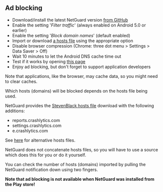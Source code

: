 Ad blocking
-----------

* Download/install the latest NetGuard version [from GitHub](https://github.com/M66B/NetGuard/releases)
* Enable the setting '*Filter traffic*' (always enabled on Android 5.0 or earlier)
* Enable the setting '*Block domain names*' (default enabled)
* Import or download [a hosts file](https://en.wikipedia.org/wiki/Hosts_(file)) using the appropriate option
* Disable browser compression (Chrome: three dot menu > Settings > Data Saver > Off)
* Wait 10 minutes to let the Android DNS cache time out
* Test if it works by opening [this page](http://www.adblocker.me/test)
* Enjoy ad blocking, but don't forget to support application developers

Note that applications, like the browser, may cache data, so you might need to clear caches.

Which hosts (domains) will be blocked depends on the hosts file being used.

NetGuard provides the [StevenBlack hosts file](https://github.com/StevenBlack/hosts) download with the following additions:

* reports.crashlytics.com
* settings.crashlytics.com
* e.crashlytics.com

See [here](https://github.com/M66B/NetGuard/issues/277) for alternative hosts files.

NetGuard does not concatenate hosts files, so you will have to use a source which does this for you or do it yourself.

You can check the number of hosts (domains) imported by pulling the NetGuard notification down using two fingers.

**Note that ad blocking is not available when NetGuard was installed from the Play store!**
